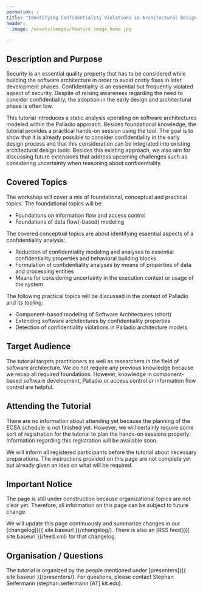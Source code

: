 ```yaml
---
permalink: /
title: "Identifying Confidentiality Violations in Architectural Design Using Palladio"
header:
  image: /assets/images/feature_image_home.jpg

---
```


## Description and Purpose
Security is an essential quality property that has to be considered while building the software architecture in order to avoid costly fixes in later development phases.
Confidentiality is an essential but frequently violated aspect of security.
Despite of raising awareness regarding the need to consider confidentiality, the adoption in the early design and architectural phase is often low.

This tutorial introduces a static analysis operating on software architectures modeled within the Palladio approach.
Besides foundational knowledge, the tutorial provides a practical hands-on session using the tool.
The goal is to show that it is already possible to consider confidentiality in the early design process and that this consideration can be integrated into existing architectural design tools.
Besides this existing approach, we also aim for discussing future extensions that address upcoming challenges such as considering uncertainty when reasoning about confidentiality.

## Covered Topics
The workshop will cover a mix of foundational, conceptual and practical topics.
The foundational topics will be:
* Foundations on information flow and access control
* Foundations of data flow(-based) modeling

The covered conceptual topics are about identifying essential aspects of a confidentiality analysis:
* Reduction of confidentiality modeling and analyses to essential confidentiality properties and behavioral building blocks
* Formulation of confidentiality analyses by means of properties of data and processing entities
* Means for considering uncertainty in the execution context or usage of the system

The following practical topics will be discussed in the context of Palladio and its tooling:
* Component-based modeling of Software Architectures (short)
* Extending software architectures by confidentiality properties
* Detection of confidentiality violations in Palladio architecture models

## Target Audience
The tutorial targets practitioners as well as researchers in the field of software architecture.
We do not require any previous knowledge because we recap all required foundations.
However, knowledge in component-based software development, Palladio or access control or information flow control are helpful.

## Attending the Tutorial
There are no information about attending yet because the planning of the ECSA schedule is not finished yet. However, we will certainly require some sort of registration for the tutorial to plan the hands-on sessions properly. Information regarding this registration will be available soon.

We will inform all registered participants before the tutorial about necessary preparations. The instructions provided on this page are not complete yet but already given an idea on what will be required.

## Important Notice
The page is still under construction because organizational topics are not clear yet. Therefore, all information on this page can be subject to future change.

We will update this page continuously and summarize changes in our [changelog]({{ site.baseurl }}/changelog/). There is also an [RSS feed]({{ site.baseurl }}/feed.xml) for that changelog.

## Organisation / Questions
The tutorial is organized by the people mentioned under [presenters]({{ site.baseurl }}/presenters/). For questions, please contact Stephan Seifermann (stephan.seifermann [AT] kit.edu).
